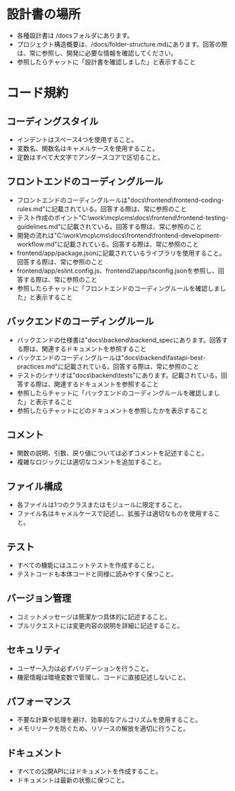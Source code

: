 # 設計書の場所
- 各種設計書は /docsフォルダにあります。
- プロジェクト構造概要は、/docs/folder-structure.mdにあります。回答の際は、常に参照し、開発に必要な情報を確認してください。
- 参照したらチャットに「設計書を確認しました」と表示すること

# コード規約

## コーディングスタイル

- インデントはスペース4つを使用すること。
- 変数名、関数名はキャメルケースを使用すること。
- 定数はすべて大文字でアンダースコアで区切ること。

## フロントエンドのコーディングルール

- フロントエンドのコーディングルールは"docs\frontend\frontend-coding-rules.md"に記載されている。回答する際は、常に参照のこと
- テスト作成のポイント"C:\work\mcp\cms\docs\frontend\frontend-testing-guidelines.md"に記載されている。回答する際は、常に参照のこと
- 開発の流れは"C:\work\mcp\cms\docs\frontend\frontend-development-workflow.md"に記載されている。回答する際は、常に参照のこと
- frontend/app/package.jsonに記載されているライブラリを使用すること。回答する際は、常に参照のこと
- frontend/app/eslint.config.js、frontend2\app/tsconfig.jsonを参照し、回答する際は、常に参照のこと
- 参照したらチャットに「フロントエンドのコーディングルールを確認しました」と表示すること

## バックエンドのコーディングルール
- バックエンドの仕様書は"docs\backend\backend_specにあります。回答する際は、関連するドキュメントを参照すること
- バックエンドのコーディングルールは"docs\backend\fastapi-best-practices.md"に記載されている。回答する際は、常に参照のこと
- テストのシナリオは"docs\backend\tests"にあります。記載されている。回答する際は、関連するドキュメントを参照すること
- 参照したらチャットに「バックエンドのコーディングルールを確認しました」と表示すること
- 参照したらチャットにどのドキュメントを参照したかを表示すること

## コメント

- 関数の説明、引数、戻り値については必ずコメントを記述すること。
- 複雑なロジックには適切なコメントを追加すること。

## ファイル構成

- 各ファイルは1つのクラスまたはモジュールに限定すること。
- ファイル名はキャメルケースで記述し、拡張子は適切なものを使用すること。

## テスト

- すべての機能にはユニットテストを作成すること。
- テストコードも本体コードと同様に読みやすく保つこと。

## バージョン管理

- コミットメッセージは簡潔かつ具体的に記述すること。
- プルリクエストには変更内容の説明を詳細に記述すること。

## セキュリティ

- ユーザー入力は必ずバリデーションを行うこと。
- 機密情報は環境変数で管理し、コードに直接記述しないこと。

## パフォーマンス

- 不要な計算や処理を避け、効率的なアルゴリズムを使用すること。
- メモリリークを防ぐため、リソースの解放を適切に行うこと。

## ドキュメント

- すべての公開APIにはドキュメントを作成すること。
- ドキュメントは最新の状態に保つこと。
